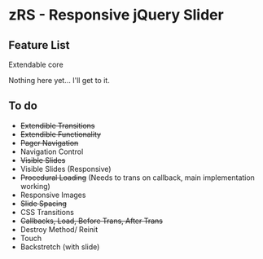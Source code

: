 zRS - Responsive jQuery Slider
===

Feature List
---

Extendable core

Nothing here yet... I'll get to it.


To do
---

- ~~Extendible Transitions~~ 
- ~~Extendible Functionality~~
- ~~Pager Navigation~~
- Navigation Control
- ~~Visible Slides~~
- Visible Slides (Responsive)
-  ~~Procedural Loading~~ (Needs to trans on callback, main implementation working)
- Responsive Images
- ~~Slide Spacing~~
- CSS Transitions
- ~~Callbacks, Load, Before Trans, After Trans~~
- Destroy Method/ Reinit
- Touch
- Backstretch (with slide)